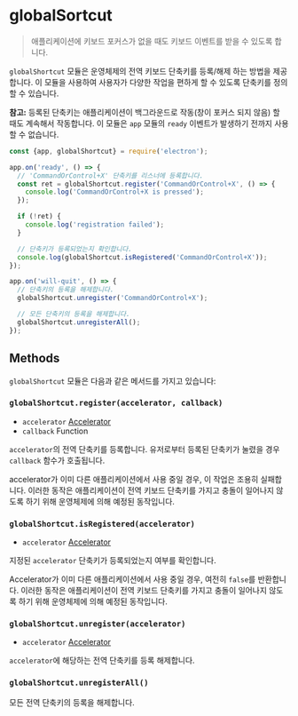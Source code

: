 ﻿# globalSortcut

> 애플리케이션에 키보드 포커스가 없을 때도 키보드 이벤트를 받을 수 있도록 합니다.

`globalShortcut` 모듈은 운영체제의 전역 키보드 단축키를 등록/해제 하는 방법을
제공합니다. 이 모듈을 사용하여 사용자가 다양한 작업을 편하게 할 수 있도록 단축키를
정의 할 수 있습니다.

**참고:** 등록된 단축키는 애플리케이션이 백그라운드로 작동(창이 포커스 되지 않음) 할
때도 계속해서 작동합니다. 이 모듈은 `app` 모듈의 `ready` 이벤트가 발생하기 전까지
사용할 수 없습니다.

```javascript
const {app, globalShortcut} = require('electron');

app.on('ready', () => {
  // 'CommandOrControl+X' 단축키를 리스너에 등록합니다.
  const ret = globalShortcut.register('CommandOrControl+X', () => {
    console.log('CommandOrControl+X is pressed');
  });

  if (!ret) {
    console.log('registration failed');
  }

  // 단축키가 등록되었는지 확인합니다.
  console.log(globalShortcut.isRegistered('CommandOrControl+X'));
});

app.on('will-quit', () => {
  // 단축키의 등록을 해제합니다.
  globalShortcut.unregister('CommandOrControl+X');

  // 모든 단축키의 등록을 해제합니다.
  globalShortcut.unregisterAll();
});
```

## Methods

`globalShortcut` 모듈은 다음과 같은 메서드를 가지고 있습니다:

### `globalShortcut.register(accelerator, callback)`

* `accelerator` [Accelerator](accelerator.md)
* `callback` Function

`accelerator`의 전역 단축키를 등록합니다. 유저로부터 등록된 단축키가 눌렸을 경우
`callback` 함수가 호출됩니다.

accelerator가 이미 다른 애플리케이션에서 사용 중일 경우, 이 작업은 조용히 실패합니다.
이러한 동작은 애플리케이션이 전역 키보드 단축키를 가지고 충돌이 일어나지 않도록 하기
위해 운영체제에 의해 예정된 동작입니다.

### `globalShortcut.isRegistered(accelerator)`

* `accelerator` [Accelerator](accelerator.md)

지정된 `accelerator` 단축키가 등록되었는지 여부를 확인합니다.

Accelerator가 이미 다른 애플리케이션에서 사용 중일 경우, 여전히 `false`를 반환합니다.
이러한 동작은 애플리케이션이 전역 키보드 단축키를 가지고 충돌이 일어나지 않도록 하기
위해 운영체제에 의해 예정된 동작입니다.

### `globalShortcut.unregister(accelerator)`

* `accelerator` [Accelerator](accelerator.md)

`accelerator`에 해당하는 전역 단축키를 등록 해제합니다.

### `globalShortcut.unregisterAll()`

모든 전역 단축키의 등록을 해제합니다.
